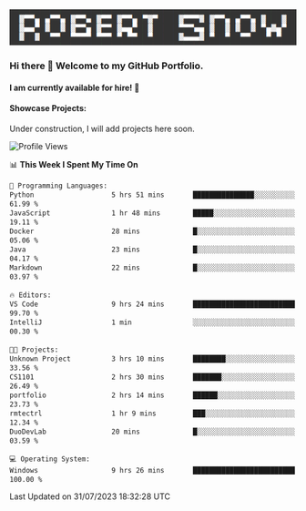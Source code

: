 <img alt="myname" src="assets/name.png" />

### Hi there 👋 Welcome to my GitHub Portfolio.
#### I am currently available for hire!  :briefcase:

#### Showcase Projects:

Under construction, I will add projects here soon.

<!--START_SECTION:waka-->
![Profile Views](http://img.shields.io/badge/Profile%20Views-62-blue)

📊 **This Week I Spent My Time On** 

```text
💬 Programming Languages: 
Python                   5 hrs 51 mins       ███████████████░░░░░░░░░░   61.99 % 
JavaScript               1 hr 48 mins        █████░░░░░░░░░░░░░░░░░░░░   19.11 % 
Docker                   28 mins             █░░░░░░░░░░░░░░░░░░░░░░░░   05.06 % 
Java                     23 mins             █░░░░░░░░░░░░░░░░░░░░░░░░   04.17 % 
Markdown                 22 mins             █░░░░░░░░░░░░░░░░░░░░░░░░   03.97 % 

🔥 Editors: 
VS Code                  9 hrs 24 mins       █████████████████████████   99.70 % 
IntelliJ                 1 min               ░░░░░░░░░░░░░░░░░░░░░░░░░   00.30 % 

🐱‍💻 Projects: 
Unknown Project          3 hrs 10 mins       ████████░░░░░░░░░░░░░░░░░   33.56 % 
CS1101                   2 hrs 30 mins       ███████░░░░░░░░░░░░░░░░░░   26.49 % 
portfolio                2 hrs 14 mins       ██████░░░░░░░░░░░░░░░░░░░   23.73 % 
rmtectrl                 1 hr 9 mins         ███░░░░░░░░░░░░░░░░░░░░░░   12.34 % 
DuoDevLab                20 mins             █░░░░░░░░░░░░░░░░░░░░░░░░   03.59 % 

💻 Operating System: 
Windows                  9 hrs 26 mins       █████████████████████████   100.00 % 
```


 Last Updated on 31/07/2023 18:32:28 UTC
<!--END_SECTION:waka-->

<!--
**robjsnow/robjsnow** is a ✨ _special_ ✨ repository because its `README.md` (this file) appears on your GitHub profile.

Here are some ideas to get you started:

- 🔭 I’m currently working on ...
- 🌱 I’m currently learning ...
- 👯 I’m looking to collaborate on ...
- 🤔 I’m looking for help with ...
- 💬 Ask me about ...
- 📫 How to reach me: ...
- 😄 Pronouns: ...
- ⚡ Fun fact: ...
-->
